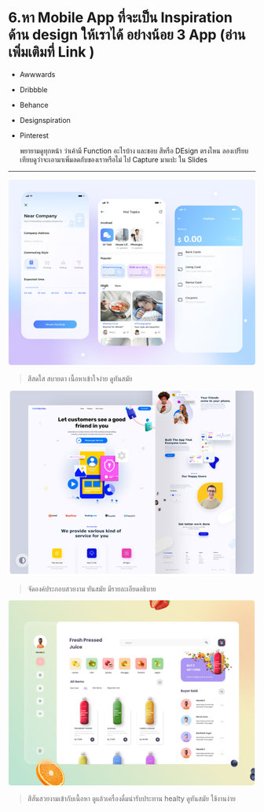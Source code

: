 # 6.หา Mobile App ที่จะเป็น Inspiration ด้าน design ให้เราได้ อย่างน้อย 3 App (อ่านเพิ่มเติมที่ Link )

* Awwwards
* Dribbble
* Behance
* Designspiration
* Pinterest

  พยายามดูทุกหน้า ว่าเค้ามี Function อะไรบ้าง และชอบ สีหรือ DEsign ตรงไหน
ลองเปรียบเทียบดูว่าจะเอามาเพิ่มลดกับของเราหรือไม่
ไป Capture มาแปะ ใน Slides


---

![1](1.png)

> สีสดใส สบายตา เนื้อหาเข้าใจง่าย ดูทันสมัย

![2](2.png)

> จัดองค์ประกอบสวยงาม ทันสมัย มีรายละเอียดอธิบาย

![3](3.png)

> สีสันสวยงามเข้ากับเนื้อหา ดูแล้วเครื่องดื่มน่ารับประทาน healty ดูทันสมัย ใช้งานง่าย